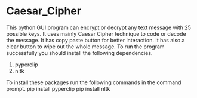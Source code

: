 # Caesar_Cipher
This python GUI program can encrypt or decrypt any text message with 25 possible keys. It uses mainly Caesar Cipher technique to code or decode the message. It has copy paste button for better interaction. It has also a clear button to wipe out the whole message.
To run the program successfully you should install the following dependencies.
1. pyperclip
2. nltk

To install these packages run the following commands in the command prompt.
pip install pyperclip
pip install nltk
